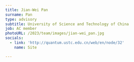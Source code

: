 ```yaml
---
title: Jian-Wei Pan
surname: Pan
type: advisory
subtitle: University of Science and Technology of China
job: AC member
photoURL: /2023/team/images/jian-wei_pan.jpg
socials:
  - link: 'http://quantum.ustc.edu.cn/web/en/node/32'
    name: Site

---
```

